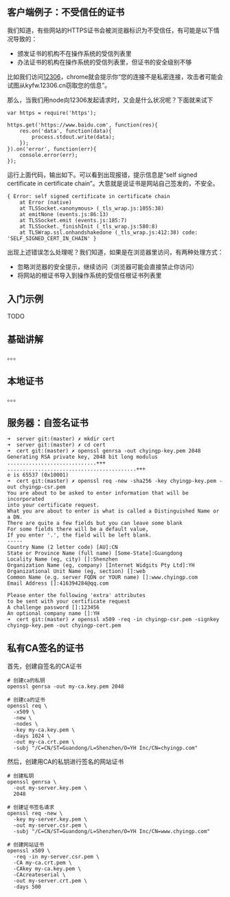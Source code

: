 ##  客户端例子：不受信任的证书 ##

我们知道，有些网站的HTTPS证书会被浏览器标识为不受信任，有可能是以下情况导致的：

 *  颁发证书的机构不在操作系统的受信列表里
 *  办法证书的机构在操作系统的受信列表里，但证书的安全级别不够

比如我们访问[12306][]，chrome就会提示你“您的连接不是私密连接，攻击者可能会试图从kyfw.12306.cn窃取您的信息”。

那么，当我们用node向12306发起请求时，又会是什么状况呢？下面就来试下

    var https = require('https');
    
    https.get('https://www.baidu.com', function(res){
        res.on('data', function(data){
            process.stdout.write(data);
        });
    }).on('error', function(err){
        console.error(err);
    });

运行上面代码，输出如下。可以看到出现报错，提示信息是“self signed certificate in certificate chain”。大意就是说证书是网站自己签发的，不安全。

    { Error: self signed certificate in certificate chain
        at Error (native)
        at TLSSocket.<anonymous> (_tls_wrap.js:1055:38)
        at emitNone (events.js:86:13)
        at TLSSocket.emit (events.js:185:7)
        at TLSSocket._finishInit (_tls_wrap.js:580:8)
        at TLSWrap.ssl.onhandshakedone (_tls_wrap.js:412:38) code: 'SELF_SIGNED_CERT_IN_CHAIN' }

出现上述错误怎么处理呢？我们知道，如果是在浏览器里访问，有两种处理方式：

 *  忽略浏览器的安全提示，继续访问（浏览器可能会直接禁止你访问）
 *  将网站的根证书导入到操作系统的受信任根证书列表里

##  入门示例 ##

TODO

##  基础讲解 ##

。。。

##  本地证书 ##

。。。

##  服务器：自签名证书 ##

    ➜  server git:(master) ✗ mkdir cert
    ➜  server git:(master) ✗ cd cert 
    ➜  cert git:(master) ✗ openssl genrsa -out chyingp-key.pem 2048
    Generating RSA private key, 2048 bit long modulus
    .............................+++
    ..........................................+++
    e is 65537 (0x10001)
    ➜  cert git:(master) ✗ openssl req -new -sha256 -key chyingp-key.pem -out chyingp-csr.pem
    You are about to be asked to enter information that will be incorporated
    into your certificate request.
    What you are about to enter is what is called a Distinguished Name or a DN.
    There are quite a few fields but you can leave some blank
    For some fields there will be a default value,
    If you enter '.', the field will be left blank.
    -----
    Country Name (2 letter code) [AU]:CN
    State or Province Name (full name) [Some-State]:Guangdong
    Locality Name (eg, city) []:Shenzhen
    Organization Name (eg, company) [Internet Widgits Pty Ltd]:YH
    Organizational Unit Name (eg, section) []:web
    Common Name (e.g. server FQDN or YOUR name) []:www.chyingp.com
    Email Address []:416394284@qq.com
    
    Please enter the following 'extra' attributes
    to be sent with your certificate request
    A challenge password []:123456
    An optional company name []:YH
    ➜  cert git:(master) ✗ openssl x509 -req -in chyingp-csr.pem -signkey chyingp-key.pem -out chyingp-cert.pem

##  私有CA签名的证书 ##

首先，创建自签名的CA证书

    # 创建ca的私钥
    openssl genrsa -out my-ca.key.pem 2048
    
    # 创建ca的证书
    openssl req \
      -x509 \
      -new \
      -nodes \
      -key my-ca.key.pem \
      -days 1024 \
      -out my-ca.crt.pem \
      -subj "/C=CN/ST=Guandong/L=Shenzhen/O=YH Inc/CN=chyingp.com"

然后，创建用CA的私钥进行签名的网站证书

    # 创建私钥
    openssl genrsa \
      -out my-server.key.pem \
      2048  
    
    # 创建证书签名请求
    openssl req -new \
      -key my-server.key.pem \
      -out my-server.csr.pem \
      -subj "/C=CN/ST=Guandong/L=Shenzhen/O=YH Inc/CN=www.chyingp.com"
    
    # 创建网站证书
    openssl x509 \
      -req -in my-server.csr.pem \
      -CA my-ca.crt.pem \
      -CAkey my-ca.key.pem \
      -CAcreateserial \
      -out my-server.crt.pem \
      -days 500


[12306]: https://kyfw.12306.cn/otn/regist/init